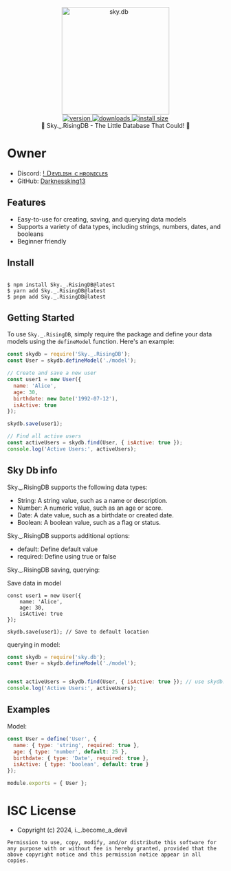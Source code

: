 <div align="center">
  <img src="https://media.discordapp.net/attachments/1276797039778201611/1279453746472030304/standard24-ezgif.com-crop.gif?ex=66d47fa8&is=66d32e28&hm=67dc4cc48e6b923c6de817d8e89acb963a4e2b0a13e38ef53a49746d200edd8c&=&width=611&height=215" alt="sky.db" height="250" />
</div>

<div align="center">
  <a href="https://www.npmjs.com/package/sky.db">
    <img src="https://badgen.now.sh/npm/v/sky.db" alt="version" />
  </a>
  <a href="https://www.npmjs.com/package/sky.db">
    <img src="https://badgen.now.sh/npm/dm/sky.db" alt="downloads" />
  </a>
  <a href="https://packagephobia.now.sh/result?p=sky.db">
    <img src="https://packagephobia.now.sh/badge?p=sky.db" alt="install size" />
  </a>
</div>

<div align="center">🌌 Sky._.RisingDB - The Little Database That Could! 🚀</div>

# Owner
* Discord: [! Ｄᴇᴠɪʟɪѕʜ ｃʜʀᴏɴɪᴄʟᴇѕ](https://discord.com/users/1083342294951927881)
* GitHub: [Darknessking13](https://github.com/Darknessking13)

## Features

* Easy-to-use for creating, saving, and querying data models
* Supports a variety of data types, including strings, numbers, dates, and booleans
* Beginner friendly

## Install
```

$ npm install Sky._.RisingDB@latest 
$ yarn add Sky._.RisingDB@latest 
$ pnpm add Sky._.RisingDB@latest

```

<h2>Getting Started</h2>

To use `Sky._.RisingDB`, simply require the package and define your data models using the `defineModel` function. Here's an example:
```javascript
const skydb = require('Sky._.RisingDB');
const User = skydb.defineModel('./model');

// Create and save a new user
const user1 = new User({
  name: 'Alice',
  age: 30,
  birthdate: new Date('1992-07-12'),
  isActive: true
});

skydb.save(user1);

// Find all active users
const activeUsers = skydb.find(User, { isActive: true });
console.log('Active Users:', activeUsers);
```

<h2>Sky Db info</h2>
Sky._.RisingDB supports the following data types:

- String: A string value, such as a name or description.
- Number: A numeric value, such as an age or score.
- Date: A date value, such as a birthdate or created date.
- Boolean: A boolean value, such as a flag or status.

Sky._.RisingDB supports additional options:

- default: Define default value 
- required: Define using true or false

Sky._.RisingDB saving, querying:

Save data in model
```
const user1 = new User({
    name: 'Alice',
    age: 30,
    isActive: true
});

skydb.save(user1); // Save to default location

```
querying in model:
```javascript 
const skydb = require('sky.db');
const User = skydb.defineModel('./model');


const activeUsers = skydb.find(User, { isActive: true }); // use skydb.find to fetch data from model
console.log('Active Users:', activeUsers);


```

<h2>Examples</h2>

Model:
```javascript
const User = define('User', {
  name: { type: 'string', required: true },
  age: { type: 'number', default: 25 },
  birthdate: { type: 'Date', required: true },
  isActive: { type: 'boolean', default: true }
});

module.exports = { User };
```

# ISC License

- Copyright (c) 2024, i._.become_a_devil

`Permission to use, copy, modify, and/or distribute this software for any purpose with or without fee is hereby granted, provided that the above copyright notice and this permission notice appear in all copies.`
